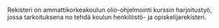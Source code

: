 Rekisteri on ammattikorkeakoulun olio-ohjelmointi kurssin harjoitustyö, jossa tarkoituksena no tehdä koulun henkilöstö- ja opiskelijarekisteri. 
